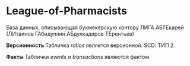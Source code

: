 # League-of-Pharmacists
База данных, описывающая букмекерскую контору ЛИГА АБТЕкарей (ЛИтвинов ГАбидуллин АБдулкадиров ТЕрентьев)

**Версионность** 
Табличка _ratios_ является версионной. SCD: ТИП 2.

**Факты**
Таблички _events_ и _transactions_ являются фактом
